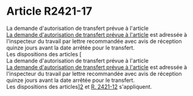 # Article R2421-17

  
La demande d'autorisation de transfert prévue à l'article [  
La demande d'autorisation de transfert prévue à l'article][1] est adressée à l'inspecteur du travail par lettre recommandée avec avis de réception quinze jours avant la date arrêtée pour le transfert.   
Les dispositions des articles [  
La demande d'autorisation de transfert prévue à l'article [  
La demande d'autorisation de transfert prévue à l'article][1] est adressée à l'inspecteur du travail par lettre recommandée avec avis de réception quinze jours avant la date arrêtée pour le transfert.   
Les dispositions des articles][2] et [R. 2421-12][3] s'appliquent.

 [1]: /affichCodeArticle.do?cidTexte=LEGITEXT000006072050&idArticle=LEGIARTI000006902353&dateTexte=&categorieLien=cid
 [2]: /affichCodeArticle.do?cidTexte=LEGITEXT000006072050&idArticle=LEGIARTI000018486060&dateTexte=&categorieLien=cid
 [3]: /affichCodeArticle.do?cidTexte=LEGITEXT000006072050&idArticle=LEGIARTI000018486062&dateTexte=&categorieLien=cid